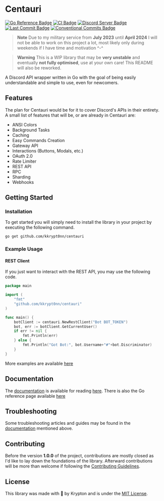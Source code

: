 # Centauri

[![Go Reference Badge](https://pkg.go.dev/badge/github.com/kkrypt0nn/centauri.svg)](https://pkg.go.dev/github.com/kkrypt0nn/centauri)
[![CI Badge](https://github.com/kkrypt0nn/centauri/actions/workflows/ci.yml/badge.svg)](https://github.com/kkrypt0nn/centauri/actions)
[![Discord Server Badge](https://img.shields.io/discord/1095412499416891482?logo=discord)](https://discord.gg/feA6ZGRgpw)
[![Last Commit Badge](https://img.shields.io/github/last-commit/kkrypt0nn/centauri)](https://github.com/kkrypt0nn/centauri/commits/main)
[![Conventional Commits Badge](https://img.shields.io/badge/Conventional%20Commits-1.0.0-%23FE5196?logo=conventionalcommits&logoColor=white)](https://conventionalcommits.org/en/v1.0.0/)

> **Note** Due to my military service from **July 2023** until **April 2024** I will not be able to work on this
> project a lot, most likely only during weekends if I have time and motivation ^-^

> **Warning** This is a WIP library that may be **very unstable** and eventually **not fully optimised**, use at your
> own
> care! This README will also be reworked.

A Discord API wrapper written in Go with the goal of being easily understandable and simple to use, even for newcomers.

## Features

The plan for Centauri would be for it to cover Discord's APIs in their entirety. A small list of features that will be,
or are already in Centauri are:

- ANSI Colors
- Background Tasks
- Caching
- Easy Commands Creation
- Gateway API
- Interactions (Buttons, Modals, etc.)
- OAuth 2.0
- Rate Limiter
- REST API
- RPC
- Sharding
- Webhooks

## Getting Started

### Installation

To get started you will simply need to install the library in your project by executing the following command.

```bash
go get github.com/kkrypt0nn/centauri
```

### Example Usage

#### REST Client

If you just want to interact with the REST API, you may use the following code.

```go
package main

import (
	"fmt"
	"github.com/kkrypt0nn/centauri"
)

func main() {
	botClient := centauri.NewRestClient("Bot BOT_TOKEN")
	bot, err := botClient.GetCurrentUser()
	if err != nil {
		fmt.Println(err)
	} else {
		fmt.Println("Got Bot:", bot.Username+"#"+bot.Discriminator)
	}
}
```

More examples are available [here](_examples)

## Documentation

The [documentation](documentation) is available for reading [here](https://centauri.krypton.ninja). There is also the Go reference page available [here](https://pkg.go.dev/github.com/kkrypt0nn/centauri)

## Troubleshooting

Some troubleshooting articles and guides may be found in the [documentation](https://centauri.krypton.ninja/docs/category/troubleshooting/) mentioned above.

## Contributing

Before the version **1.0.0** of the project, contributions are mostly closed as I'd like to lay down the foundations of
the library. Afterward contributions will be more than welcome if following
the [Contributing Guidelines](CONTRIBUTING.md).

## License

This library was made with 💜 by Krypton and is under the [MIT License](LICENSE.md).